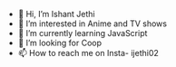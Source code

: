 - 👋 Hi, I’m Ishant Jethi
- 👀 I’m interested in Anime and TV shows
- 🌱 I’m currently learning JavaScript
- 💞️ I’m looking for Coop 
- 📫 How to reach me on Insta- ijethi02

<!---
ijethi/ijethi is a ✨ special ✨ repository because its `README.md` (this file) appears on your GitHub profile.
You can click the Preview link to take a look at your changes.
--->
